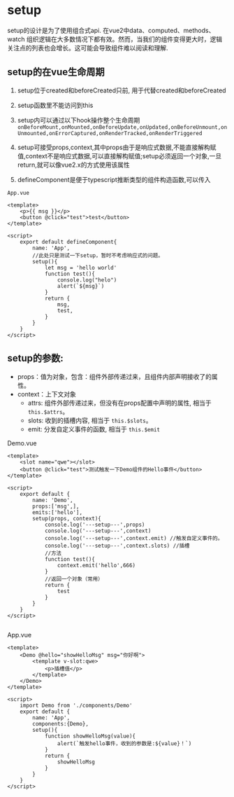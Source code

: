 # setup



setup的设计是为了使用组合式api. 在vue2中data、computed、methods、watch 组织逻辑在大多数情况下都有效。然而，当我们的组件变得更大时，逻辑关注点的列表也会增长。这可能会导致组件难以阅读和理解.


## setup的在vue生命周期
1. setup位于created和beforeCreated只前, 用于代替created和beforeCreated
2. setup函数里不能访问到this
3. setup内可以通过以下hook操作整个生命周期
`onBeforeMount,onMounted,onBeforeUpdate,onUpdated,onBeforeUnmount,onUnmounted,onErrorCaptured,onRenderTracked,onRenderTriggered`

4. setup可接受props,context,其中props由于是响应式数据,不能直接解构赋值,context不是响应式数据,可以直接解构赋值;setup必须返回一个对象,一旦return,就可以像vue2.x的方式使用该属性
5. defineComponent是便于typescript推断类型的组件构造函数,可以传入



`App.vue`
```vue
<template>
    <p>{{ msg }}</p>
    <button @click="test">test</button>
</template>

<script>
	export default defineComponent{
		name: 'App',
		//此处只是测试一下setup，暂时不考虑响应式的问题。
        setup(){
            let msg = 'hello world'
            function test(){
                console.log("helo")
                alert(`${msg}`)
            }
            return {
                msg,
                test,
            }
        }
	}
</script>
```


## setup的参数: 
- props：值为对象，包含：组件外部传递过来，且组件内部声明接收了的属性。
- context：上下文对象
    - attrs: 组件外部传递过来，但没有在props配置中声明的属性, 相当于 `this.$attrs`。
    - slots: 收到的插槽内容, 相当于 ```this.$slots```。
    - emit: 分发自定义事件的函数, 相当于 ```this.$emit```

Demo.vue
```vue
<template>
	<slot name="qwe"></slot>
	<button @click="test">测试触发一下Demo组件的Hello事件</button>
</template>

<script>
	export default {
		name: 'Demo',
		props:['msg',],
		emits:['hello'],
		setup(props, context){
			console.log('---setup---',props)
			console.log('---setup---',context)
			console.log('---setup---',context.emit) //触发自定义事件的。
			console.log('---setup---',context.slots) //插槽
			//方法
			function test(){
				context.emit('hello',666)
			}
			//返回一个对象（常用）
			return {
				test
			}
		}
	}
</script>


```

App.vue
```vue
<template>
	<Demo @hello="showHelloMsg" msg="你好啊">
		<template v-slot:qwe>
			<p>插槽值</p>
		</template>
	</Demo>
</template>

<script>
	import Demo from './components/Demo'
	export default {
		name: 'App',
		components:{Demo},
		setup(){
			function showHelloMsg(value){
				alert(`触发hello事件，收到的参数是:${value}！`)
			}
			return {
				showHelloMsg
			}
		}
	}
</script>
```
